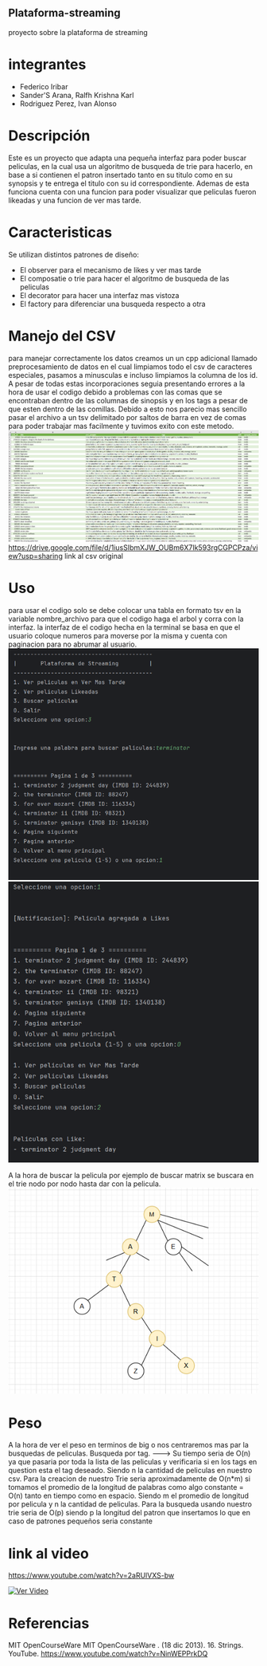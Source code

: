 ## Plataforma-streaming
proyecto sobre la plataforma de streaming
# integrantes
 - Federico Iribar
 - Sander'S Arana, Ralfh Krishna Karl
 - Rodriguez Perez, Ivan Alonso
# Descripción
Este es un proyecto que adapta una pequeña interfaz para poder buscar peliculas, en la cual usa un algoritmo de busqueda de trie para hacerlo, en base a si contienen el patron insertado tanto en su titulo como en su synopsis y te entrega el titulo con su id correspondiente. Ademas de esta funciona cuenta con una funcion para poder visualizar que peliculas fueron likeadas y una funcion de ver mas tarde.
# Caracteristicas 
Se utilizan distintos patrones de diseño:
- El observer para el mecanismo de likes y ver mas tarde
- El composatie o trie para hacer el algoritmo de busqueda de las peliculas
- El decorator para hacer una interfaz mas vistoza
- El factory  para diferenciar una busqueda respecto a otra
# Manejo del CSV
para manejar correctamente los datos creamos un un cpp adicional llamado preprocesamiento de datos en el cual limpiamos todo el csv de caracteres especiales, pasamos a minusculas e incluso limpiamos la columna de los id. A pesar de todas estas incorporaciones seguia presentando errores a la hora de usar el codigo debido a problemas con las comas que se encontraban dentro de las columnas de sinopsis y en los tags a pesar de que esten dentro de las comillas. Debido a esto nos parecio mas sencillo pasar el archivo a un tsv delimitado por saltos de barra en vez de comas para poder trabajar mas facilmente y tuvimos exito con este metodo.
![Imagen_Csv](Imagenes/data_limpia_1.png)
https://drive.google.com/file/d/1iusSIbmXJW_OUBm6X7Ik593rgCGPCPza/view?usp=sharing link al csv original
# Uso 
para usar el codigo solo se debe colocar una tabla en formato tsv en la variable nombre_archivo para que el codigo haga el arbol y corra con la interfaz.
la interfaz de el codigo hecha en la terminal se basa en que el usuario coloque numeros para moverse por la misma y cuenta con paginacion para no abrumar al usuario.
![Interfaz de texto](Imagenes/foto_interfaz.png)
![Interfaz de texto](Imagenes/foto_interfaz2.png)

A la hora de buscar la pelicula por ejemplo de buscar matrix se buscara en el trie nodo por nodo hasta dar con la pelicula.
![Foto_del_trie](Imagenes/Ejemplo_Trie.png)
# Peso
A la hora de ver el peso en terminos de big o nos centraremos mas par la busquedas de peliculas. 
Busqueda por tag. ---> Su tiempo seria de O(n) ya que pasaria por toda la lista de las peliculas y verificaria si en los tags en question esta el tag deseado. Siendo n la cantidad de peliculas en nuestro csv.
Para la creacion de nuestro Trie seria aproximadamente de O(n*m) si tomamos el promedio de la longitud de palabras como algo constante = O(n) tanto en tiempo como en espacio. Siendo m el promedio de longitud por pelicula y n la cantidad de peliculas.
Para la busqueda usando nuestro trie seria de O(p) siendo p la longitud del patron que insertamos lo que en caso de patrones pequeños seria constante


# link al video
https://www.youtube.com/watch?v=2aRUlVXS-bw

[![Ver Video](https://img.youtube.com/vi/2aRUlVXS-bw/maxresdefault.jpg)](https://youtu.be/2aRUlVXS-bw)

# Referencias 
MIT OpenCourseWare 
MIT OpenCourseWare . (18 dic 2013). 16. Strings. YouTube. https://www.youtube.com/watch?v=NinWEPPrkDQ
